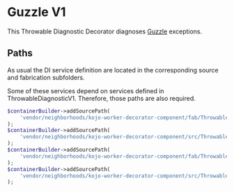 # Guzzle V1
This Throwable Diagnostic Decorator diagnoses [Guzzle](https://github.com/guzzle/guzzle) exceptions.

## Paths
As usual the DI service definition are located in the corresponding source and fabrication subfolders.

Some of these services depend on services defined in ThrowableDiagnosticV1. Therefore, those paths are also required.
```php
$containerBuilder->addSourcePath(
    'vendor/neighborhoods/kojo-worker-decorator-component/fab/ThrowableDiagnosticV1'
);
$containerBuilder->addSourcePath(
    'vendor/neighborhoods/kojo-worker-decorator-component/src/ThrowableDiagnosticV1'
);
$containerBuilder->addSourcePath(
    'vendor/neighborhoods/kojo-worker-decorator-component/fab/ThrowableDiagnosticV1Decorators/GuzzleV1'
);
$containerBuilder->addSourcePath(
    'vendor/neighborhoods/kojo-worker-decorator-component/src/ThrowableDiagnosticV1Decorators/GuzzleV1'
);
```
